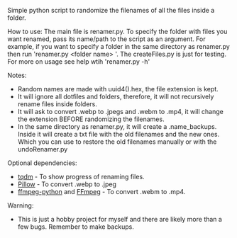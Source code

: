 Simple python script to randomize the filenames of all the files inside a folder.
 
 How to use:
  The main file is renamer.py. To specify the folder with files you want renamed, pass its name/path to the script as an argument. 
  For example, if you want to specify a folder in the same directory as renamer.py then run 'renamer.py \<folder name\> '.
  The createFiles.py is just for testing. For more on usage see help wtih 'renamer.py -h'
 
 Notes:
  - Random names are made with uuid4().hex, the file extension is kept.
  - It will ignore all dotfiles and folders, therefore, it will not recursively rename files inside folders.
  - It will ask to convert .webp to .jpegs and .webm to .mp4, it will change the extension BEFORE randomizing the filenames.
  - In the same directory as renamer.py, it will create a .name_backups. Inside it will create a txt file with the old filenames and the new ones. Which you can use to restore the old filenames manually or with the undoRenamer.py
  
  Optional dependencies:
  - [tqdm](https://github.com/tqdm/tqdm) - To show progress of renaming files.
  - [Pillow](https://github.com/python-pillow/Pillow) - To convert .webp to .jpeg
  - [ffmpeg-python](https://github.com/kkroening/ffmpeg-python) and [FFmpeg](https://ffmpeg.org/) - To convert .webm to .mp4. 


  Warning:
  - This is just a hobby project for myself and there are likely more than a few bugs. Remember to make backups.
  

